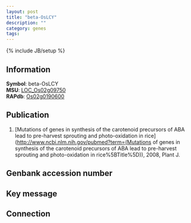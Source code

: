 ```yaml
---
layout: post
title: "beta-OsLCY"
description: ""
category: genes
tags: 
---
```

{% include JB/setup %}

## Information
__Symbol__: beta-OsLCY  
__MSU__: [LOC_Os02g09750](http://rice.plantbiology.msu.edu/cgi-bin/ORF_infopage.cgi?orf=LOC_Os02g09750)  
__RAPdb__: [Os02g0190600](http://rapdb.dna.affrc.go.jp/viewer/gbrowse_details/irgsp1?name=Os02g0190600)

## Publication
1. [Mutations of genes in synthesis of the carotenoid precursors of ABA lead to pre-harvest sprouting and photo-oxidation in rice](http://www.ncbi.nlm.nih.gov/pubmed?term=(Mutations of genes in synthesis of the carotenoid precursors of ABA lead to pre-harvest sprouting and photo-oxidation in rice%5BTitle%5D)), 2008, Plant J.

## Genbank accession number

## Key message

## Connection


